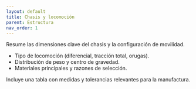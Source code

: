 ```yaml
---
layout: default
title: Chasis y locomoción
parent: Estructura
nav_order: 1
---
```


Resume las dimensiones clave del chasis y la configuración de movilidad.

- Tipo de locomoción (diferencial, tracción total, orugas).
- Distribución de peso y centro de gravedad.
- Materiales principales y razones de selección.

Incluye una tabla con medidas y tolerancias relevantes para la manufactura.
